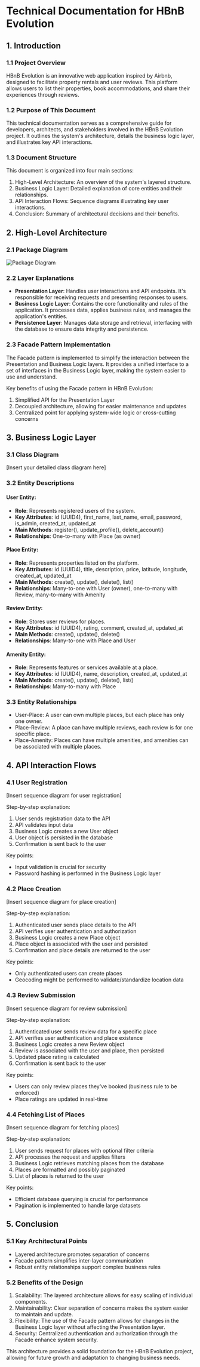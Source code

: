 # Technical Documentation for HBnB Evolution

## 1. Introduction

### 1.1 Project Overview

HBnB Evolution is an innovative web application inspired by Airbnb, designed to facilitate property rentals and user reviews. This platform allows users to list their properties, book accommodations, and share their experiences through reviews.

### 1.2 Purpose of This Document

This technical documentation serves as a comprehensive guide for developers, architects, and stakeholders involved in the HBnB Evolution project. It outlines the system's architecture, details the business logic layer, and illustrates key API interactions.

### 1.3 Document Structure

This document is organized into four main sections:
1. High-Level Architecture: An overview of the system's layered structure.
2. Business Logic Layer: Detailed explanation of core entities and their relationships.
3. API Interaction Flows: Sequence diagrams illustrating key user interactions.
4. Conclusion: Summary of architectural decisions and their benefits.

## 2. High-Level Architecture

### 2.1 Package Diagram

![Package Diagram](package_diagramme.png)

### 2.2 Layer Explanations

- **Presentation Layer**: Handles user interactions and API endpoints. It's responsible for receiving requests and presenting responses to users.
- **Business Logic Layer**: Contains the core functionality and rules of the application. It processes data, applies business rules, and manages the application's entities.
- **Persistence Layer**: Manages data storage and retrieval, interfacing with the database to ensure data integrity and persistence.

### 2.3 Facade Pattern Implementation

The Facade pattern is implemented to simplify the interaction between the Presentation and Business Logic layers. It provides a unified interface to a set of interfaces in the Business Logic layer, making the system easier to use and understand.

Key benefits of using the Facade pattern in HBnB Evolution:
1. Simplified API for the Presentation Layer
2. Decoupled architecture, allowing for easier maintenance and updates
3. Centralized point for applying system-wide logic or cross-cutting concerns

## 3. Business Logic Layer

### 3.1 Class Diagram

[Insert your detailed class diagram here]

### 3.2 Entity Descriptions

#### User Entity:
- **Role**: Represents registered users of the system.
- **Key Attributes**: id (UUID4), first_name, last_name, email, password, is_admin, created_at, updated_at
- **Main Methods**: register(), update_profile(), delete_account()
- **Relationships**: One-to-many with Place (as owner)

#### Place Entity:
- **Role**: Represents properties listed on the platform.
- **Key Attributes**: id (UUID4), title, description, price, latitude, longitude, created_at, updated_at
- **Main Methods**: create(), update(), delete(), list()
- **Relationships**: Many-to-one with User (owner), one-to-many with Review, many-to-many with Amenity

#### Review Entity:
- **Role**: Stores user reviews for places.
- **Key Attributes**: id (UUID4), rating, comment, created_at, updated_at
- **Main Methods**: create(), update(), delete()
- **Relationships**: Many-to-one with Place and User

#### Amenity Entity:
- **Role**: Represents features or services available at a place.
- **Key Attributes**: id (UUID4), name, description, created_at, updated_at
- **Main Methods**: create(), update(), delete(), list()
- **Relationships**: Many-to-many with Place

### 3.3 Entity Relationships
- User-Place: A user can own multiple places, but each place has only one owner.
- Place-Review: A place can have multiple reviews, each review is for one specific place.
- Place-Amenity: Places can have multiple amenities, and amenities can be associated with multiple places.

## 4. API Interaction Flows

### 4.1 User Registration

[Insert sequence diagram for user registration]

Step-by-step explanation:
1. User sends registration data to the API
2. API validates input data
3. Business Logic creates a new User object
4. User object is persisted in the database
5. Confirmation is sent back to the user

Key points:
- Input validation is crucial for security
- Password hashing is performed in the Business Logic layer

### 4.2 Place Creation

[Insert sequence diagram for place creation]

Step-by-step explanation:
1. Authenticated user sends place details to the API
2. API verifies user authentication and authorization
3. Business Logic creates a new Place object
4. Place object is associated with the user and persisted
5. Confirmation and place details are returned to the user

Key points:
- Only authenticated users can create places
- Geocoding might be performed to validate/standardize location data

### 4.3 Review Submission

[Insert sequence diagram for review submission]

Step-by-step explanation:
1. Authenticated user sends review data for a specific place
2. API verifies user authentication and place existence
3. Business Logic creates a new Review object
4. Review is associated with the user and place, then persisted
5. Updated place rating is calculated
6. Confirmation is sent back to the user

Key points:
- Users can only review places they've booked (business rule to be enforced)
- Place ratings are updated in real-time

### 4.4 Fetching List of Places

[Insert sequence diagram for fetching places]

Step-by-step explanation:
1. User sends request for places with optional filter criteria
2. API processes the request and applies filters
3. Business Logic retrieves matching places from the database
4. Places are formatted and possibly paginated
5. List of places is returned to the user

Key points:
- Efficient database querying is crucial for performance
- Pagination is implemented to handle large datasets

## 5. Conclusion

### 5.1 Key Architectural Points
- Layered architecture promotes separation of concerns
- Facade pattern simplifies inter-layer communication
- Robust entity relationships support complex business rules

### 5.2 Benefits of the Design
1. Scalability: The layered architecture allows for easy scaling of individual components.
2. Maintainability: Clear separation of concerns makes the system easier to maintain and update.
3. Flexibility: The use of the Facade pattern allows for changes in the Business Logic layer without affecting the Presentation layer.
4. Security: Centralized authentication and authorization through the Facade enhance system security.

This architecture provides a solid foundation for the HBnB Evolution project, allowing for future growth and adaptation to changing business needs.